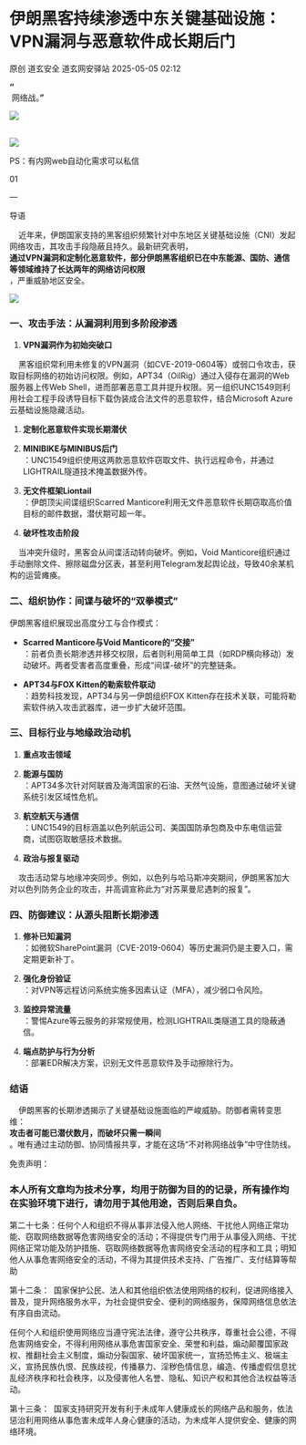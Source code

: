 #  伊朗黑客持续渗透中东关键基础设施：VPN漏洞与恶意软件成长期后门   
原创 道玄安全  道玄网安驿站   2025-05-05 02:12  
  
**“**  
 网络战。**”**  
  
![](https://mmbiz.qpic.cn/sz_mmbiz_png/L369x9IF3yPA9bic9zzTydWv4XTTHH2NAiamMp8Kxsh4s2lukPuyuwnia3NiaHkiaU8a3JGFhLvNnYvtLvHTFAd91Rw/640?wx_fmt=png&from=appmsg "")  
  
      
![](https://mmbiz.qpic.cn/sz_mmbiz_png/L369x9IF3yPMwVHx9iaPDKDhBJiajRW2DIdq0Wxe7JcpgKDia3zMfgicaaD6Auwn6Q3GGm2vI0eNh1Qic6OUhHMjE7g/640?wx_fmt=png&from=appmsg "")  
  
  
  
PS：有内网web自动化需求可以私信  
  
  
  
  
01  
  
—  
  
  
  
导语  
  
  
  
    近年来，伊朗国家支持的黑客组织频繁针对中东地区关键基础设施（CNI）发起网络攻击，其攻击手段隐蔽且持久。最新研究表明，  
**通过VPN漏洞和定制化恶意软件，部分伊朗黑客组织已在中东能源、国防、通信等领域维持了长达两年的网络访问权限**  
，严重威胁地区安全。  
  
![](https://mmbiz.qpic.cn/sz_mmbiz_png/L369x9IF3yOG9urwm76yNHia0Ey82nibsGYtaJviaN4QNMDvrXaNcQ4qquBM6YXzyB9LLgjFWhrQIQicdlF6dCMwGA/640?wx_fmt=png&from=appmsg "")  
  
### 一、攻击手法：从漏洞利用到多阶段渗透  
1. **VPN漏洞作为初始突破口**  
  
  
    黑客组织常利用未修复的VPN漏洞（如CVE-2019-0604等）或弱口令攻击，获取目标网络的初始访问权限。例如，APT34（OilRig）通过入侵存在漏洞的Web服务器上传Web Shell，进而部署恶意工具并提升权限。另一组织UNC1549则利用社会工程手段诱导目标下载伪装成合法文件的恶意软件，结合Microsoft Azure云基础设施隐藏活动。  
  
1. **定制化恶意软件实现长期潜伏**  
  
1. **MINIBIKE与MINIBUS后门**  
：UNC1549组织使用这两款恶意软件窃取文件、执行远程命令，并通过LIGHTRAIL隧道技术掩盖数据外传。  
  
1. **无文件框架Liontail**  
：伊朗顶尖间谍组织Scarred Manticore利用无文件恶意软件长期窃取高价值目标的邮件数据，潜伏期可超一年。  
  
1. **破坏性攻击阶段**  
  
  
    当冲突升级时，黑客会从间谍活动转向破坏。例如，Void Manticore组织通过手动删除文件、擦除磁盘分区表，甚至利用Telegram发起舆论战，导致40余某机构的运营瘫痪。  
  
### 二、组织协作：间谍与破坏的“双拳模式”  
  
伊朗黑客组织展现出高度分工与合作模式：  
- **Scarred Manticore与Void Manticore的“交接”**  
：前者负责长期渗透并移交权限，后者则利用简单工具（如RDP横向移动）发动破坏。两者受害者高度重叠，形成“间谍-破坏”的完整链条。  
  
- **APT34与FOX Kitten的勒索软件联动**  
：趋势科技发现，APT34与另一伊朗组织FOX Kitten存在技术关联，可能将勒索软件纳入攻击武器库，进一步扩大破坏范围。  
  
### 三、目标行业与地缘政治动机  
1. **重点攻击领域**  
  
1. **能源与国防**  
：APT34多次针对阿联酋及海湾国家的石油、天然气设施，意图通过破坏关键系统引发区域性危机。  
  
1. **航空航天与通信**  
：UNC1549的目标涵盖以色列航运公司、美国国防承包商及中东电信运营商，试图窃取敏感技术数据。  
  
1. **政治与报复驱动**  
  
  
    攻击活动常与地缘冲突同步。例如，以色列与哈马斯冲突期间，伊朗黑客加大对以色列防务企业的攻击，并高调宣称此为“对苏莱曼尼遇刺的报复”。  
  
### 四、防御建议：从源头阻断长期渗透  
1. **修补已知漏洞**  
：如微软SharePoint漏洞（CVE-2019-0604）等历史漏洞仍是主要入口，需定期更新补丁。  
  
1. **强化身份验证**  
：对VPN等远程访问系统实施多因素认证（MFA），减少弱口令风险。  
  
1. **监控异常流量**  
：警惕Azure等云服务的非常规使用，检测LIGHTRAIL类隧道工具的隐蔽通信。  
  
1. **端点防护与行为分析**  
：部署EDR解决方案，识别无文件恶意软件及手动擦除行为。  
  
### 结语  
  
    伊朗黑客的长期渗透揭示了关键基础设施面临的严峻威胁。防御者需转变思维：  
**攻击者可能已潜伏数月，而破坏只需一瞬间**  
。唯有通过主动防御、协同情报共享，才能在这场“不对称网络战争”中守住防线。  
  
  
  
免责声明：  
### 本人所有文章均为技术分享，均用于防御为目的的记录，所有操作均在实验环境下进行，请勿用于其他用途，否则后果自负。  
  
第二十七条：任何个人和组织不得从事非法侵入他人网络、干扰他人网络正常功能、窃取网络数据等危害网络安全的活动；不得提供专门用于从事侵入网络、干扰网络正常功能及防护措施、窃取网络数据等危害网络安全活动的程序和工具；明知他人从事危害网络安全的活动，不得为其提供技术支持、广告推广、支付结算等帮助  
  
第十二条：  国家保护公民、法人和其他组织依法使用网络的权利，促进网络接入普及，提升网络服务水平，为社会提供安全、便利的网络服务，保障网络信息依法有序自由流动。  
  
任何个人和组织使用网络应当遵守宪法法律，遵守公共秩序，尊重社会公德，不得危害网络安全，不得利用网络从事危害国家安全、荣誉和利益，煽动颠覆国家政权、推翻社会主义制度，煽动分裂国家、破坏国家统一，宣扬恐怖主义、极端主义，宣扬民族仇恨、民族歧视，传播暴力、淫秽色情信息，编造、传播虚假信息扰乱经济秩序和社会秩序，以及侵害他人名誉、隐私、知识产权和其他合法权益等活动。  
  
第十三条：  国家支持研究开发有利于未成年人健康成长的网络产品和服务，依法惩治利用网络从事危害未成年人身心健康的活动，为未成年人提供安全、健康的网络环境。  
  
  
  
  
  
